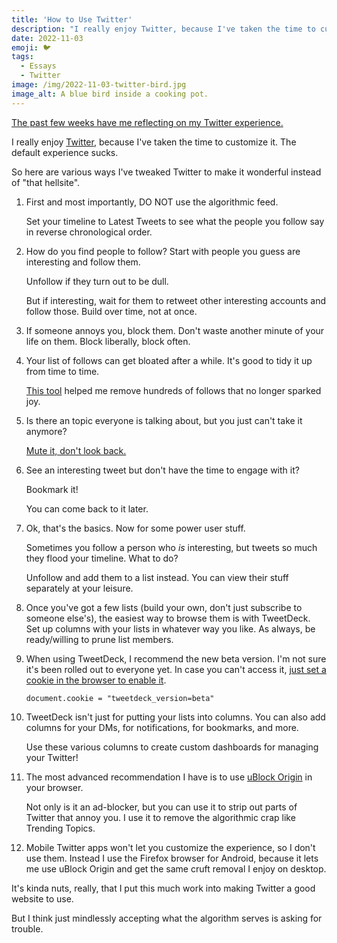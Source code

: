 ```yaml
---
title: 'How to Use Twitter'
description: "I really enjoy Twitter, because I've taken the time to customize it. The default experience sucks. So here are various ways I've tweaked Twitter to make it wonderful instead of 'that hellsite'."
date: 2022-11-03
emoji: 🐦
tags:
  - Essays
  - Twitter
image: /img/2022-11-03-twitter-bird.jpg
image_alt: A blue bird inside a cooking pot.
---
```


[The past few weeks have me reflecting on my Twitter experience.](https://twitter.com/tvanantwerp/status/1595436988647309312)

I really enjoy [Twitter](https://twitter.com), because I've taken the time to customize it. The default experience sucks.

So here are various ways I've tweaked Twitter to make it wonderful instead of "that hellsite".

1. First and most importantly, DO NOT use the algorithmic feed.

   Set your timeline to Latest Tweets to see what the people you follow say in reverse chronological order.

1. How do you find people to follow? Start with people you guess are interesting and follow them.

   Unfollow if they turn out to be dull.

   But if interesting, wait for them to retweet other interesting accounts and follow those. Build over time, not at once.

1. If someone annoys you, block them. Don't waste another minute of your life on them. Block liberally, block often.

1. Your list of follows can get bloated after a while. It's good to tidy it up from time to time.

   [This tool](https://tokimeki-unfollow.glitch.me/) helped me remove hundreds of follows that no longer sparked joy.

1. Is there an topic everyone is talking about, but you just can't take it anymore?

   [Mute it, don't look back.](https://twitter.com/settings/muted_keywords)

1. See an interesting tweet but don't have the time to engage with it?

   Bookmark it!

   You can come back to it later.

1. Ok, that's the basics. Now for some power user stuff.

   Sometimes you follow a person who _is_ interesting, but tweets so much they flood your timeline. What to do?

   Unfollow and add them to a list instead. You can view their stuff separately at your leisure.

1. Once you've got a few lists (build your own, don't just subscribe to someone else's), the easiest way to browse them is with TweetDeck. Set up columns with your lists in whatever way you like. As always, be ready/willing to prune list members.

1. When using TweetDeck, I recommend the new beta version. I'm not sure it's been rolled out to everyone yet. In case you can't access it, [just set a cookie in the browser to enable it](https://twitter.com/wongmjane/status/1417520652634836992).

   `document.cookie = "tweetdeck_version=beta"`

1. TweetDeck isn't just for putting your lists into columns. You can also add columns for your DMs, for notifications, for bookmarks, and more.

   Use these various columns to create custom dashboards for managing your Twitter!

1. The most advanced recommendation I have is to use [uBlock Origin](https://ublockorigin.com/) in your browser.

   Not only is it an ad-blocker, but you can use it to strip out parts of Twitter that annoy you. I use it to remove the algorithmic crap like Trending Topics.

1. Mobile Twitter apps won't let you customize the experience, so I don't use them. Instead I use the Firefox browser for Android, because it lets me use uBlock Origin and get the same cruft removal I enjoy on desktop.

It's kinda nuts, really, that I put this much work into making Twitter a good website to use.

But I think just mindlessly accepting what the algorithm serves is asking for trouble.
